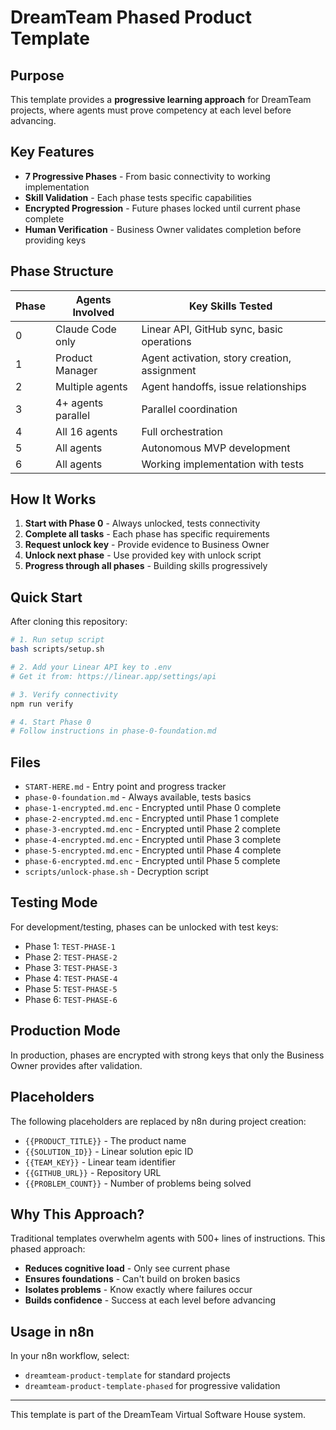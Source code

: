 # DreamTeam Phased Product Template

## Purpose

This template provides a **progressive learning approach** for DreamTeam projects, where agents must prove competency at each level before advancing.

## Key Features

- **7 Progressive Phases** - From basic connectivity to working implementation
- **Skill Validation** - Each phase tests specific capabilities
- **Encrypted Progression** - Future phases locked until current phase complete
- **Human Verification** - Business Owner validates completion before providing keys

## Phase Structure

| Phase | Agents Involved | Key Skills Tested |
|-------|----------------|-------------------|
| 0 | Claude Code only | Linear API, GitHub sync, basic operations |
| 1 | Product Manager | Agent activation, story creation, assignment |
| 2 | Multiple agents | Agent handoffs, issue relationships |
| 3 | 4+ agents parallel | Parallel coordination |
| 4 | All 16 agents | Full orchestration |
| 5 | All agents | Autonomous MVP development |
| 6 | All agents | Working implementation with tests |

## How It Works

1. **Start with Phase 0** - Always unlocked, tests connectivity
2. **Complete all tasks** - Each phase has specific requirements
3. **Request unlock key** - Provide evidence to Business Owner
4. **Unlock next phase** - Use provided key with unlock script
5. **Progress through all phases** - Building skills progressively

## Quick Start

After cloning this repository:

```bash
# 1. Run setup script
bash scripts/setup.sh

# 2. Add your Linear API key to .env
# Get it from: https://linear.app/settings/api

# 3. Verify connectivity
npm run verify

# 4. Start Phase 0
# Follow instructions in phase-0-foundation.md
```

## Files

- `START-HERE.md` - Entry point and progress tracker
- `phase-0-foundation.md` - Always available, tests basics
- `phase-1-encrypted.md.enc` - Encrypted until Phase 0 complete
- `phase-2-encrypted.md.enc` - Encrypted until Phase 1 complete
- `phase-3-encrypted.md.enc` - Encrypted until Phase 2 complete
- `phase-4-encrypted.md.enc` - Encrypted until Phase 3 complete
- `phase-5-encrypted.md.enc` - Encrypted until Phase 4 complete
- `phase-6-encrypted.md.enc` - Encrypted until Phase 5 complete
- `scripts/unlock-phase.sh` - Decryption script

## Testing Mode

For development/testing, phases can be unlocked with test keys:
- Phase 1: `TEST-PHASE-1`
- Phase 2: `TEST-PHASE-2`
- Phase 3: `TEST-PHASE-3`
- Phase 4: `TEST-PHASE-4`
- Phase 5: `TEST-PHASE-5`
- Phase 6: `TEST-PHASE-6`

## Production Mode

In production, phases are encrypted with strong keys that only the Business Owner provides after validation.

## Placeholders

The following placeholders are replaced by n8n during project creation:
- `{{PRODUCT_TITLE}}` - The product name
- `{{SOLUTION_ID}}` - Linear solution epic ID
- `{{TEAM_KEY}}` - Linear team identifier
- `{{GITHUB_URL}}` - Repository URL
- `{{PROBLEM_COUNT}}` - Number of problems being solved

## Why This Approach?

Traditional templates overwhelm agents with 500+ lines of instructions. This phased approach:
- **Reduces cognitive load** - Only see current phase
- **Ensures foundations** - Can't build on broken basics
- **Isolates problems** - Know exactly where failures occur
- **Builds confidence** - Success at each level before advancing

## Usage in n8n

In your n8n workflow, select:
- `dreamteam-product-template` for standard projects
- `dreamteam-product-template-phased` for progressive validation

---

This template is part of the DreamTeam Virtual Software House system.